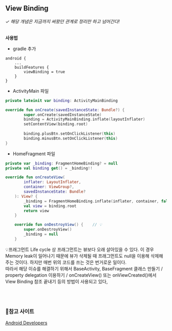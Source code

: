 ## View Binding
_✓ 해당 개념은 지금까지 써왔던 관계로 정리만 하고 넘어간다!_
<br><br>

**사용법**
- gradle 추가
```
android {
    ...
    buildFeatures {
        viewBinding = true
    }
}
```

- ActivityMain 파일
```Kotlin
private lateinit var binding: ActivityMainBinding

override fun onCreate(savedInstanceState: Bundle?) {
        super.onCreate(savedInstanceState)
        binding = ActivityMainBinding.inflate(layoutInflater)
        setContentView(binding.root)
        
        binding.plusBtn.setOnClickListener(this)
        binding.minusBtn.setOnClickListener(this)
}
```

- HomeFragment 파일
```Kotlin
private var _binding: FragmentHomeBinding? = null
private val binding get() = _binding!!

override fun onCreateView(
        inflater: LayoutInflater,
        container: ViewGroup?,
        savedInstanceState: Bundle?
    ): View? {
        _binding = FragmentHomeBinding.inflate(inflater, container, false)
        val view = binding.root
        return view
    }

    override fun onDestroyView() {    // 💡
        super.onDestroyView()
        _binding = null
    }
```
💡프래그먼트 Life cycle 상 프래그먼트는 뷰보다 오래 살아있을 수 있다. 이 경우 Memory leak이 일어나기 때문에 뷰가 삭제될 때 프래그먼트도 null을 이용해 삭제해주는 것이다.
하지만 매번 위의 코드를 쓰는 것은 번거로운 일이다. <br>
따라서 해당 이슈를 해결하기 위해서 BaseActivity, BaseFragment 클래스 만들기 / property delegation 이용하기 / 
onCreateView() 또는 onViewCreated()에서 View Binding 참조 끝내기 등의 방법이 사용되고 있다,

<br><br>

### 🧱참고 사이트
[Android Developers](https://developer.android.com/topic/libraries/view-binding)
